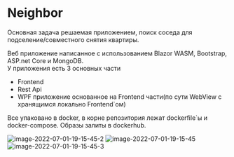 # Neighbor
Основная задача решаемая приложением, поиск соседа для подселение/совместного снятия квартиры.

Веб приложение написанное с использованием Blazor WASM, Bootstrap, ASP.net Core и MongoDB.  
У приложения есть 3 основных части  
- Frontend
- Rest Api
- WPF приложение основанное на Frontend части(по сути WebView с хранящимся локально Frontend`ом)

Все упаковано в docker, в корне репозитория лежат dockerfile`ы и docker-compose. Образы залиты в dockerhub.

<img src="https://i.ibb.co/8gbrZwm/image-2022-07-01-19-15-45-2.png" alt="image-2022-07-01-19-15-45-2" border="0">
<img src="https://i.ibb.co/dk8FhWx/image-2022-07-01-19-15-45.png" alt="image-2022-07-01-19-15-45" border="0">
<img src="https://i.ibb.co/D90HSg2/image-2022-07-01-19-15-45-3.png" alt="image-2022-07-01-19-15-45-3" border="0">

